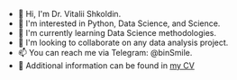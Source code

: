- 👋 Hi, I'm Dr. Vitalii Shkoldin.
- 👀 I'm interested in Python, Data Science, and Science.
- 🌱 I'm currently learning Data Science methodologies.
- 💞️ I'm looking to collaborate on any data analysis project.
- 📫 You can reach me via Telegram: @binSmile.
- 📙 Additional information can be found in [my CV](https://github.com/binSmile/binSmile/raw/main/Resume%20Dr%20Vitalii%20Shkoldin.pdf)



